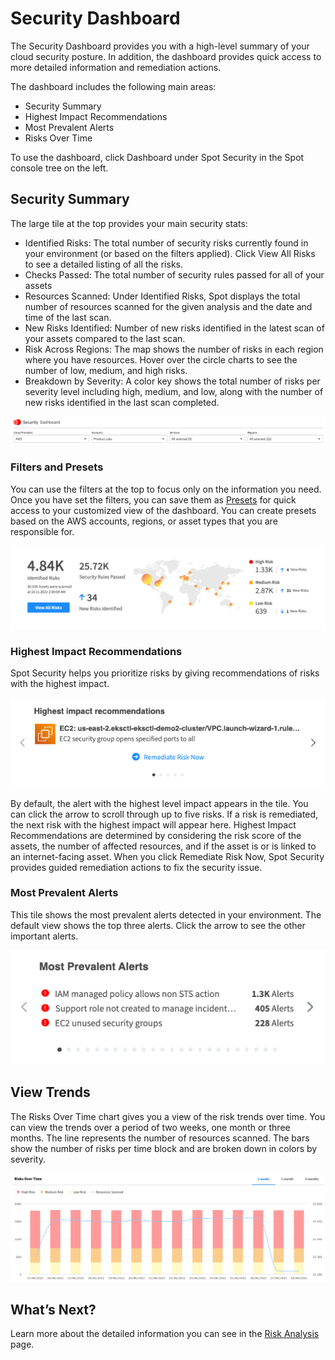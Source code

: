<meta name="robots" content="noindex">

# Security Dashboard

The Security Dashboard provides you with a high-level summary of your cloud security posture. In addition, the dashboard provides quick access to more detailed information and remediation actions.

The dashboard includes the following main areas:
* Security Summary
* Highest Impact Recommendations
* Most Prevalent Alerts
* Risks Over Time

To use the dashboard, click Dashboard under Spot Security in the Spot console tree on the left.

## Security Summary

The large tile at the top provides your main security stats:
* Identified Risks: The total number of security risks currently found in your environment (or based on the filters applied). Click View All Risks to see a detailed listing of all the risks.
* Checks Passed: The total number of security rules passed for all of your assets
* Resources Scanned: Under Identified Risks, Spot displays the total number of resources scanned for the given analysis and the date and time of the last scan.
* New Risks Identified: Number of new risks identified in the latest scan of your assets compared to the last scan.
* Risk Across Regions: The map shows the number of risks in each region where you have resources. Hover over the circle charts to see the number of low, medium, and high risks.
* Breakdown by Severity: A color key shows the total number of risks per severity level including  high, medium, and low, along with the number of new risks identified in the last scan completed.

<img src="/spot-security/_media/spot-security-dashboard-a.png" />

### Filters and Presets

You can use the filters at the top to focus only on the information you need. Once you have set the filters, you can save them as [Presets](spot-security/features/security-dashboard/create-preset) for quick access to your customized view of the dashboard. You can create presets based on the AWS accounts, regions, or asset types that you are responsible for.

<img src="/spot-security/_media/spot-security-dashboard-b1.png" />

### Highest Impact Recommendations

Spot Security helps you prioritize risks by giving recommendations of risks with the highest impact.

<img src="/spot-security/_media/spot-security-dashboard-c.png" />

By default, the alert with the highest level impact appears in the tile. You can click the arrow to scroll through up to five risks. If a risk is remediated, the next risk with the highest impact will appear here. Highest Impact Recommendations are determined by considering the risk score of the assets, the number of affected resources, and if the asset is or is linked to an internet-facing asset.
When you click Remediate Risk Now, Spot Security provides guided remediation actions to fix the security issue.

### Most Prevalent Alerts

This tile shows the most prevalent alerts detected in your environment. The default view shows the top three alerts. Click the arrow to see the other important alerts.

<img src="/spot-security/_media/spot-security-dashboard-d1.png" />

## View Trends

The Risks Over Time chart gives you a view of the risk trends over time. You can view the trends over a period of two weeks, one month or three months. The line represents the number of resources scanned. The bars show the number of risks per time block and are broken down in colors by severity.

<img src="/spot-security/_media/spot-security-dashboard-e.png" />

## What’s Next?

Learn more about the detailed information you can see in the [Risk Analysis](spot-security/features/analyze-risks/) page.
